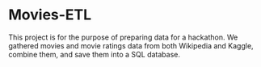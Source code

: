 # Movies-ETL

This project is for the purpose of preparing data for a hackathon. We gathered movies and movie ratings data from both Wikipedia and Kaggle, combine them, and save them into a SQL database.
